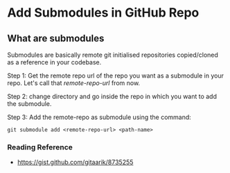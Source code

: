 # Add Submodules in GitHub Repo

## What are submodules

Submodules are basically remote git initialised repositories copied/cloned as a reference in your codebase.

Step 1: Get the remote repo url of the repo you want as a submodule in your repo. Let's call that *remote-repo-url* from now.

Step 2: change directory and go inside the repo in which you want to add the submodule.

Step 3: Add the remote-repo as submodule using the command:

```closure
git submodule add <remote-repo-url> <path-name>
```

### Reading Reference

* <https://gist.github.com/gitaarik/8735255>

